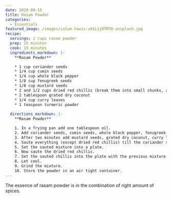 ```yaml
---
date: 2020-09-15
title: Rasam Powder
categories:
  - Essentials
featured_image: /images/calum-lewis-vA1L1jRTM70-unsplash.jpg
recipe:
  servings: 2 cups rasam powder
  prep: 15 minutes
  cook: 15 minutes
  ingredients_markdown: |-
    **Rasam Powder**

    * 1 cup coriander seeds
    * 1/4 cup cumin seeds
    * 1/4 cup whole black pepper
    * 1/8 cup fenugreek seeds
    * 1/8 cup mustard seeds
    * 2 and 1/2 cups dried red chillis (break them into small chunks, and remove the calyx)
    * 2 tablespoon grated dry coconut
    * 1/4 cup curry leaves
    * 1 teaspoon turmeric powder
    
  directions_markdown: |-
    **Rasam Powder**

    1. In a frying pan add one tablespoon oil.
    2. Add coriander seeds, cumin seeds, whole black pepper, fenugreek seeds. Saute them using a spatula.
    3. After two minutes add mustard seeds, grated dry coconut, curry leaves and turmeric powder.
    4. Saute everything (except dried red chillis) till the coriander seeds turn golden brown. The mustard seeds will start to pop.
    5. Set the sauted mixture into a plate.
    6. Now saute the dried red chillis.
    7. Set the sauted chillis into the plate with the previous mixture.
    8. Let cool.
    9. Grind the mixture.
    10. Store the powder in an air tight container.
---
```

The essence of rasam powder is in the combination of right amount of spices.
